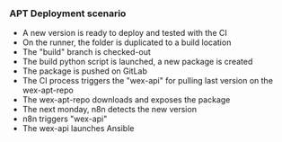 ### APT Deployment scenario

- A new version is ready to deploy and tested with the CI
- On the runner, the folder is duplicated to a build location
- The "build" branch is checked-out
- The build python script is launched, a new package is created
- The package is pushed on GitLab
- The CI process triggers the "wex-api" for pulling last version on the wex-apt-repo
- The wex-apt-repo downloads and exposes the package
- The next monday, n8n detects the new version
- n8n triggers "wex-api"
- The wex-api launches Ansible